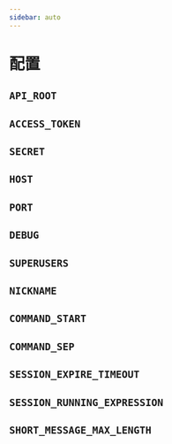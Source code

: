 ```yaml
---
sidebar: auto
---
```


# 配置

## `API_ROOT`

## `ACCESS_TOKEN`

## `SECRET`

## `HOST`

## `PORT`

## `DEBUG`

## `SUPERUSERS`

## `NICKNAME`

## `COMMAND_START`

## `COMMAND_SEP`

## `SESSION_EXPIRE_TIMEOUT`

## `SESSION_RUNNING_EXPRESSION`

## `SHORT_MESSAGE_MAX_LENGTH`
